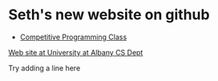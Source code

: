 # Seth's new website on github
- [Competitive Programming Class](CompetitiveProg)


[Web site at University at Albany CS Dept](http://web.archive.org/web/20220109205844/http://www.cs.albany.edu/~sdc/)

 Try adding a line here
